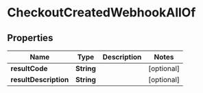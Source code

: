 

# CheckoutCreatedWebhookAllOf


## Properties

| Name | Type | Description | Notes |
|------------ | ------------- | ------------- | -------------|
|**resultCode** | **String** |  |  [optional] |
|**resultDescription** | **String** |  |  [optional] |



